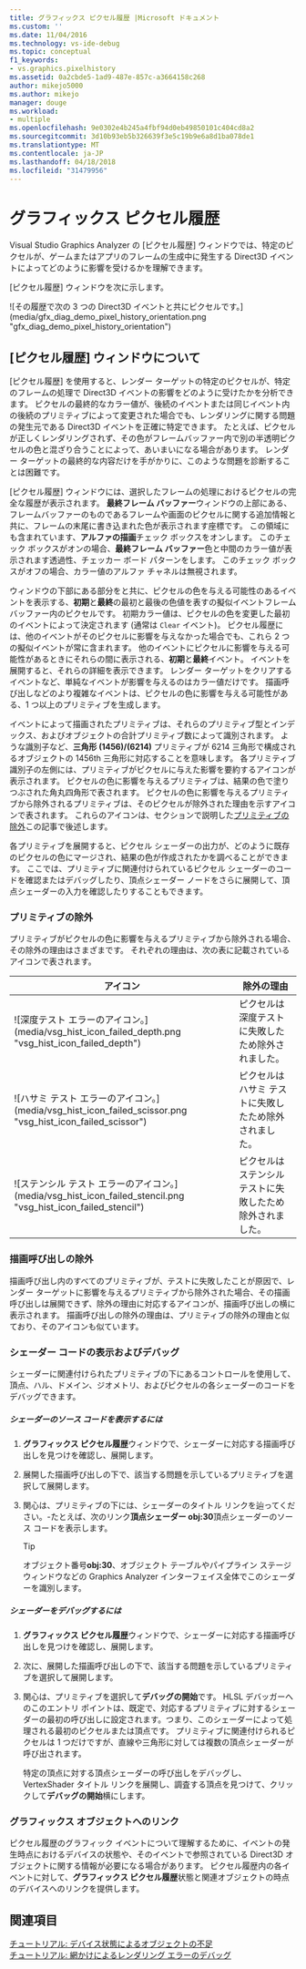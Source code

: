 ```yaml
---
title: グラフィックス ピクセル履歴 |Microsoft ドキュメント
ms.custom: ''
ms.date: 11/04/2016
ms.technology: vs-ide-debug
ms.topic: conceptual
f1_keywords:
- vs.graphics.pixelhistory
ms.assetid: 0a2cbde5-1ad9-487e-857c-a3664158c268
author: mikejo5000
ms.author: mikejo
manager: douge
ms.workload:
- multiple
ms.openlocfilehash: 9e0302e4b245a4fbf94d0eb49850101c404cd8a2
ms.sourcegitcommit: 3d10b93eb5b326639f3e5c19b9e6a8d1ba078de1
ms.translationtype: MT
ms.contentlocale: ja-JP
ms.lasthandoff: 04/18/2018
ms.locfileid: "31479956"
---
```

# <a name="graphics-pixel-history"></a>グラフィックス ピクセル履歴
Visual Studio Graphics Analyzer の [ピクセル履歴] ウィンドウでは、特定のピクセルが、ゲームまたはアプリのフレームの生成中に発生する Direct3D イベントによってどのように影響を受けるかを理解できます。  
  
 [ピクセル履歴] ウィンドウを次に示します。  
  
 ![その履歴で次の 3 つの Direct3D イベントと共にピクセルです。] (media/gfx_diag_demo_pixel_history_orientation.png "gfx_diag_demo_pixel_history_orientation")  
  
## <a name="understanding-the-pixel-history-window"></a>[ピクセル履歴] ウィンドウについて  
 [ピクセル履歴] を使用すると、レンダー ターゲットの特定のピクセルが、特定のフレームの処理で Direct3D イベントの影響をどのように受けたかを分析できます。 ピクセルの最終的なカラー値が、後続のイベントまたは同じイベント内の後続のプリミティブによって変更された場合でも、レンダリングに関する問題の発生元である Direct3D イベントを正確に特定できます。 たとえば、ピクセルが正しくレンダリングされず、その色がフレームバッファー内で別の半透明ピクセルの色と混ざり合うことによって、あいまいになる場合があります。 レンダー ターゲットの最終的な内容だけを手がかりに、このような問題を診断することは困難です。  
  
 [ピクセル履歴] ウィンドウには、選択したフレームの処理におけるピクセルの完全な履歴が表示されます。 **最終フレーム バッファー**ウィンドウの上部にある、フレームバッファーのものであるフレームや画面のピクセルに関する追加情報と共に、フレームの末尾に書き込まれた色が表示されます座標です。 この領域にも含まれています、**アルファの描画**チェック ボックスをオンします。 このチェック ボックスがオンの場合、**最終フレーム バッファー**色と中間のカラー値が表示されます透過性、チェッカー ボード パターンをします。 このチェック ボックスがオフの場合、カラー値のアルファ チャネルは無視されます。  
  
 ウィンドウの下部にある部分をと共に、ピクセルの色を与える可能性のあるイベントを表示する、**初期**と**最終**の最初と最後の色値を表すの擬似イベントフレームバッファー内のピクセルです。 初期カラー値は、ピクセルの色を変更した最初のイベントによって決定されます (通常は `Clear` イベント)。 ピクセル履歴には、他のイベントがそのピクセルに影響を与えなかった場合でも、これら 2 つの擬似イベントが常に含まれます。 他のイベントにピクセルに影響を与える可能性があるときにそれらの間に表示される、**初期**と**最終**イベント。 イベントを展開すると、それらの詳細を表示できます。 レンダー ターゲットをクリアするイベントなど、単純なイベントが影響を与えるのはカラー値だけです。 描画呼び出しなどのより複雑なイベントは、ピクセルの色に影響を与える可能性がある、1 つ以上のプリミティブを生成します。  
  
 イベントによって描画されたプリミティブは、それらのプリミティブ型とインデックス、およびオブジェクトの合計プリミティブ数によって識別されます。 ような識別子など、**三角形 (1456)/(6214)** プリミティブが 6214 三角形で構成されるオブジェクトの 1456th 三角形に対応することを意味します。 各プリミティブ識別子の左側には、プリミティブがピクセルに与えた影響を要約するアイコンが表示されます。 ピクセルの色に影響を与えるプリミティブは、結果の色で塗りつぶされた角丸四角形で表されます。 ピクセルの色に影響を与えるプリミティブから除外されるプリミティブは、そのピクセルが除外された理由を示すアイコンで表されます。 これらのアイコンは、セクションで説明した[プリミティブの除外](#exclusion)この記事で後述します。  
  
 各プリミティブを展開すると、ピクセル シェーダーの出力が、どのように既存のピクセルの色にマージされ、結果の色が作成されたかを調べることができます。 ここでは、プリミティブに関連付けられているピクセル シェーダーのコードを確認またはデバッグしたり、頂点シェーダー ノードをさらに展開して、頂点シェーダーの入力を確認したりすることもできます。  
  
###  <a name="exclusion"></a> プリミティブの除外  
 プリミティブがピクセルの色に影響を与えるプリミティブから除外される場合、その除外の理由はさまざまです。 それぞれの理由は、次の表に記載されているアイコンで表されます。  
  
|アイコン|除外の理由|  
|----------|--------------------------|  
|![深度テスト エラーのアイコン。] (media/vsg_hist_icon_failed_depth.png "vsg_hist_icon_failed_depth")|ピクセルは深度テストに失敗したため除外されました。|  
|![ハサミ テスト エラーのアイコン。] (media/vsg_hist_icon_failed_scissor.png "vsg_hist_icon_failed_scissor")|ピクセルはハサミ テストに失敗したため除外されました。|  
|![ステンシル テスト エラーのアイコン。] (media/vsg_hist_icon_failed_stencil.png "vsg_hist_icon_failed_stencil")|ピクセルはステンシル テストに失敗したため除外されました。|  
  
### <a name="draw-call-exclusion"></a>描画呼び出しの除外  
 描画呼び出し内のすべてのプリミティブが、テストに失敗したことが原因で、レンダー ターゲットに影響を与えるプリミティブから除外された場合、その描画呼び出しは展開できず、除外の理由に対応するアイコンが、描画呼び出しの横に表示されます。 描画呼び出しの除外の理由は、プリミティブの除外の理由と似ており、そのアイコンも似ています。  
  
### <a name="viewing-and-debugging-shader-code"></a>シェーダー コードの表示およびデバッグ  
 シェーダーに関連付けられたプリミティブの下にあるコントロールを使用して、頂点、ハル、ドメイン、ジオメトリ、およびピクセルの各シェーダーのコードをデバッグできます。  
  
##### <a name="to-view-a-shaders-source-code"></a>シェーダーのソース コードを表示するには  
  
1.  **グラフィックス ピクセル履歴**ウィンドウで、シェーダーに対応する描画呼び出しを見つけを確認し、展開します。  
  
2.  展開した描画呼び出しの下で、該当する問題を示しているプリミティブを選択して展開します。  
  
3.  関心は、プリミティブの下には、シェーダーのタイトル リンクを辿ってください。-たとえば、次のリンク**頂点シェーダー obj:30**頂点シェーダーのソース コードを表示します。  
  
    > [!TIP]
    >  オブジェクト番号**obj:30**、オブジェクト テーブルやパイプライン ステージ ウィンドウなどの Graphics Analyzer インターフェイス全体でこのシェーダーを識別します。  
  
##### <a name="to-debug-a-shader"></a>シェーダーをデバッグするには  
  
1.  **グラフィックス ピクセル履歴**ウィンドウで、シェーダーに対応する描画呼び出しを見つけを確認し、展開します。  
  
2.  次に、展開した描画呼び出しの下で、該当する問題を示しているプリミティブを選択して展開します。  
  
3.  関心は、プリミティブを選択して**デバッグの開始**です。 HLSL デバッガーへのこのエントリ ポイントは、既定で、対応するプリミティブに対するシェーダーの最初の呼び出しに設定されます。つまり、このシェーダーによって処理される最初のピクセルまたは頂点です。 プリミティブに関連付けられるピクセルは 1 つだけですが、直線や三角形に対しては複数の頂点シェーダーが呼び出されます。  
  
     特定の頂点に対する頂点シェーダーの呼び出しをデバッグし、VertexShader タイトル リンクを展開し、調査する頂点を見つけて、クリックして**デバッグの開始**横にします。  
  
### <a name="links-to-graphics-objects"></a>グラフィックス オブジェクトへのリンク  
 ピクセル履歴のグラフィック イベントについて理解するために、イベントの発生時点におけるデバイスの状態や、そのイベントで参照されている Direct3D オブジェクトに関する情報が必要になる場合があります。 ピクセル履歴内の各イベントに対して、**グラフィックス ピクセル履歴**状態と関連オブジェクトの時点のデバイスへのリンクを提供します。  
  
## <a name="see-also"></a>関連項目  
 [チュートリアル: デバイス状態によるオブジェクトの不足](walkthrough-missing-objects-due-to-device-state.md)   
 [チュートリアル: 網かけによるレンダリング エラーのデバッグ](walkthrough-debugging-rendering-errors-due-to-shading.md)